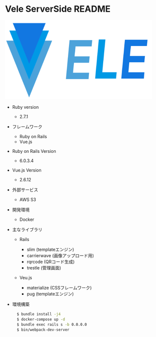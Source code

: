 # Vele ServerSide README

<img src="app/assets/images/logo.png" width="480">

* Ruby version

  - 2.7.1

* フレームワーク

  - Ruby on Rails
  - Vue.js

* Ruby on Rails Version

  - 6.0.3.4

* Vue.js Version

  - 2.6.12

* 外部サービス

  - AWS S3

* 開発環境

  - Docker

* 主なライブラリ

  - Rails

    - slim (templateエンジン)
    - carrierwave (画像アップロード用)
    - rqrcode  (QRコード生成)
    - trestle  (管理画面)
  
  - Veu.js
  
    - materialize (CSSフレームワーク)
    - pug (templateエンジン)

* 環境構築

  ```bash
    $ bundle install -j4
    $ docker-compose up -d
    $ bundle exec rails s -b 0.0.0.0
    $ bin/webpack-dev-server
  ```
